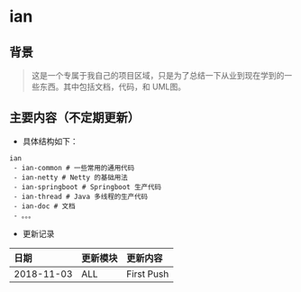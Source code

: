 # ian
## 背景
> 这是一个专属于我自己的项目区域，只是为了总结一下从业到现在学到的一些东西。其中包括文档，代码，和 UML图。

## 主要内容（不定期更新）
- 具体结构如下：

```
ian
 - ian-common # 一些常用的通用代码
 - ian-netty # Netty 的基础用法
 - ian-springboot # Springboot 生产代码
 - ian-thread # Java 多线程的生产代码
 - ian-doc # 文档
 - 。。。
```

- 更新记录

| 日期 | 更新模块 | 更新内容 |
|:--|:--|:--|
|2018-11-03| ALL | First Push |

